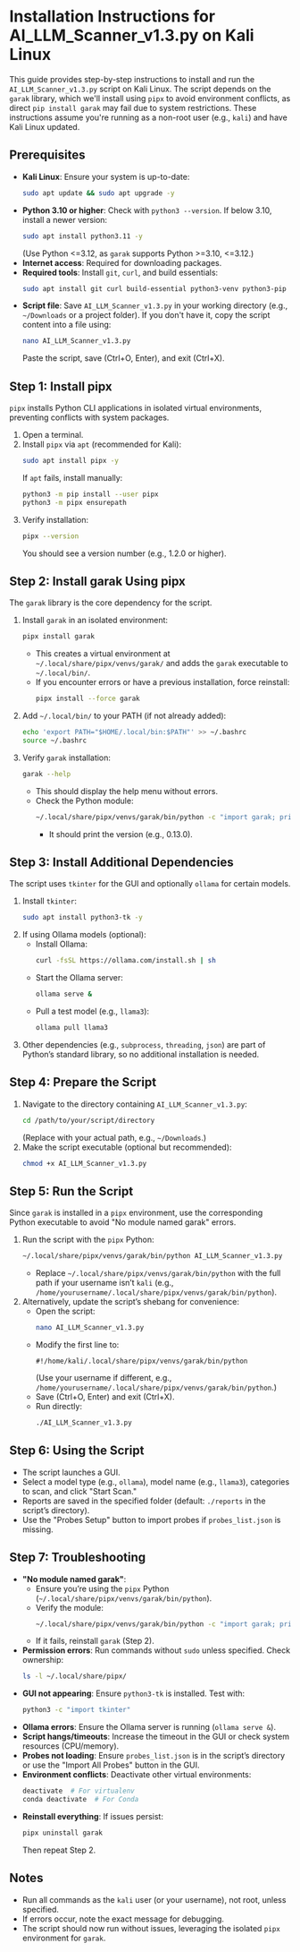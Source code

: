 # Installation Instructions for AI_LLM_Scanner_v1.3.py on Kali Linux

This guide provides step-by-step instructions to install and run the `AI_LLM_Scanner_v1.3.py` script on Kali Linux. The script depends on the `garak` library, which we'll install using `pipx` to avoid environment conflicts, as direct `pip install garak` may fail due to system restrictions. These instructions assume you're running as a non-root user (e.g., `kali`) and have Kali Linux updated.

## Prerequisites
- **Kali Linux**: Ensure your system is up-to-date:
  ```bash
  sudo apt update && sudo apt upgrade -y
  ```
- **Python 3.10 or higher**: Check with `python3 --version`. If below 3.10, install a newer version:
  ```bash
  sudo apt install python3.11 -y
  ```
  (Use Python <=3.12, as `garak` supports Python >=3.10, <=3.12.)
- **Internet access**: Required for downloading packages.
- **Required tools**: Install `git`, `curl`, and build essentials:
  ```bash
  sudo apt install git curl build-essential python3-venv python3-pip -y
  ```
- **Script file**: Save `AI_LLM_Scanner_v1.3.py` in your working directory (e.g., `~/Downloads` or a project folder). If you don't have it, copy the script content into a file using:
  ```bash
  nano AI_LLM_Scanner_v1.3.py
  ```
  Paste the script, save (Ctrl+O, Enter), and exit (Ctrl+X).

## Step 1: Install pipx
`pipx` installs Python CLI applications in isolated virtual environments, preventing conflicts with system packages.

1. Open a terminal.
2. Install `pipx` via `apt` (recommended for Kali):
   ```bash
   sudo apt install pipx -y
   ```
   If `apt` fails, install manually:
   ```bash
   python3 -m pip install --user pipx
   python3 -m pipx ensurepath
   ```
3. Verify installation:
   ```bash
   pipx --version
   ```
   You should see a version number (e.g., 1.2.0 or higher).

## Step 2: Install garak Using pipx
The `garak` library is the core dependency for the script.

1. Install `garak` in an isolated environment:
   ```bash
   pipx install garak
   ```
   - This creates a virtual environment at `~/.local/share/pipx/venvs/garak/` and adds the `garak` executable to `~/.local/bin/`.
   - If you encounter errors or have a previous installation, force reinstall:
     ```bash
     pipx install --force garak
     ```
2. Add `~/.local/bin/` to your PATH (if not already added):
   ```bash
   echo 'export PATH="$HOME/.local/bin:$PATH"' >> ~/.bashrc
   source ~/.bashrc
   ```
3. Verify `garak` installation:
   ```bash
   garak --help
   ```
   - This should display the help menu without errors.
   - Check the Python module:
     ```bash
     ~/.local/share/pipx/venvs/garak/bin/python -c "import garak; print(garak.__version__)"
     ```
     - It should print the version (e.g., 0.13.0).

## Step 3: Install Additional Dependencies
The script uses `tkinter` for the GUI and optionally `ollama` for certain models.

1. Install `tkinter`:
   ```bash
   sudo apt install python3-tk -y
   ```
2. If using Ollama models (optional):
   - Install Ollama:
     ```bash
     curl -fsSL https://ollama.com/install.sh | sh
     ```
   - Start the Ollama server:
     ```bash
     ollama serve &
     ```
   - Pull a test model (e.g., `llama3`):
     ```bash
     ollama pull llama3
     ```
3. Other dependencies (e.g., `subprocess`, `threading`, `json`) are part of Python’s standard library, so no additional installation is needed.

## Step 4: Prepare the Script
1. Navigate to the directory containing `AI_LLM_Scanner_v1.3.py`:
   ```bash
   cd /path/to/your/script/directory
   ```
   (Replace with your actual path, e.g., `~/Downloads`.)
2. Make the script executable (optional but recommended):
   ```bash
   chmod +x AI_LLM_Scanner_v1.3.py
   ```

## Step 5: Run the Script
Since `garak` is installed in a `pipx` environment, use the corresponding Python executable to avoid "No module named garak" errors.

1. Run the script with the `pipx` Python:
   ```bash
   ~/.local/share/pipx/venvs/garak/bin/python AI_LLM_Scanner_v1.3.py
   ```
   - Replace `~/.local/share/pipx/venvs/garak/bin/python` with the full path if your username isn’t `kali` (e.g., `/home/yourusername/.local/share/pipx/venvs/garak/bin/python`).
2. Alternatively, update the script’s shebang for convenience:
   - Open the script:
     ```bash
     nano AI_LLM_Scanner_v1.3.py
     ```
   - Modify the first line to:
     ```
     #!/home/kali/.local/share/pipx/venvs/garak/bin/python
     ```
     (Use your username if different, e.g., `/home/yourusername/.local/share/pipx/venvs/garak/bin/python`.)
   - Save (Ctrl+O, Enter) and exit (Ctrl+X).
   - Run directly:
     ```bash
     ./AI_LLM_Scanner_v1.3.py
     ```

## Step 6: Using the Script
- The script launches a GUI.
- Select a model type (e.g., `ollama`), model name (e.g., `llama3`), categories to scan, and click "Start Scan."
- Reports are saved in the specified folder (default: `./reports` in the script’s directory).
- Use the "Probes Setup" button to import probes if `probes_list.json` is missing.

## Step 7: Troubleshooting
- **"No module named garak"**:
  - Ensure you’re using the `pipx` Python (`~/.local/share/pipx/venvs/garak/bin/python`).
  - Verify the module:
    ```bash
    ~/.local/share/pipx/venvs/garak/bin/python -c "import garak; print(garak.__version__)"
    ```
  - If it fails, reinstall `garak` (Step 2).
- **Permission errors**: Run commands without `sudo` unless specified. Check ownership:
  ```bash
  ls -l ~/.local/share/pipx/
  ```
- **GUI not appearing**: Ensure `python3-tk` is installed. Test with:
  ```bash
  python3 -c "import tkinter"
  ```
- **Ollama errors**: Ensure the Ollama server is running (`ollama serve &`).
- **Script hangs/timeouts**: Increase the timeout in the GUI or check system resources (CPU/memory).
- **Probes not loading**: Ensure `probes_list.json` is in the script’s directory or use the "Import All Probes" button in the GUI.
- **Environment conflicts**: Deactivate other virtual environments:
  ```bash
  deactivate  # For virtualenv
  conda deactivate  # For Conda
  ```
- **Reinstall everything**: If issues persist:
  ```bash
  pipx uninstall garak
  ```
  Then repeat Step 2.

## Notes
- Run all commands as the `kali` user (or your username), not root, unless specified.
- If errors occur, note the exact message for debugging.
- The script should now run without issues, leveraging the isolated `pipx` environment for `garak`.
